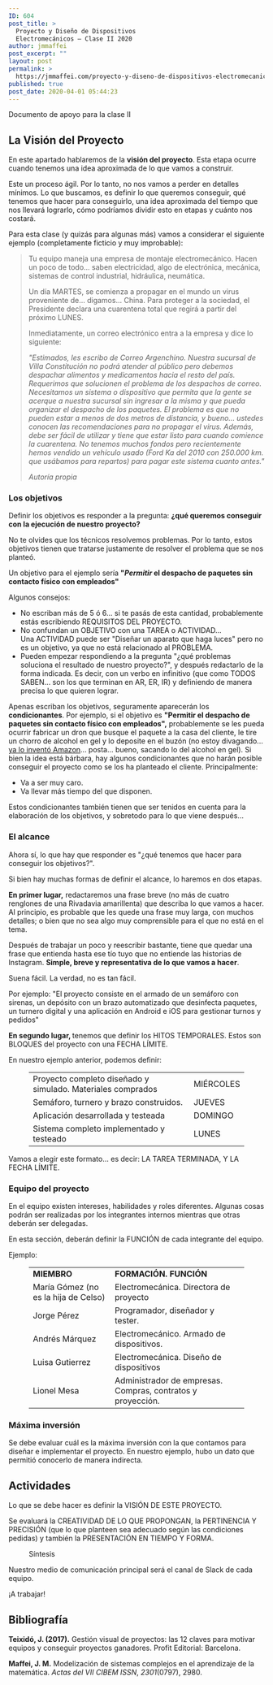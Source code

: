 ```yaml
---
ID: 604
post_title: >
  Proyecto y Diseño de Dispositivos
  Electromecánicos – Clase II 2020
author: jmmaffei
post_excerpt: ""
layout: post
permalink: >
  https://jmmaffei.com/proyecto-y-diseno-de-dispositivos-electromecanicos-clase-ii-2020/
published: true
post_date: 2020-04-01 05:44:23
---
```

<!-- wp:paragraph -->
<p> Documento de apoyo para la clase II</p>
<!-- /wp:paragraph -->

<!-- wp:heading -->
<h2>La Visión del Proyecto</h2>
<!-- /wp:heading -->

<!-- wp:paragraph -->
<p>En este apartado hablaremos de la <strong>visión del proyecto</strong>. Esta etapa ocurre cuando tenemos una idea aproximada de lo que vamos a construir.</p>
<!-- /wp:paragraph -->

<!-- wp:paragraph -->
<p>Este un proceso ágil. Por lo tanto, no nos vamos a perder en detalles mínimos. Lo que buscamos, es definir lo que queremos conseguir, qué tenemos que hacer para conseguirlo, una idea aproximada del tiempo que nos llevará lograrlo, cómo podríamos dividir esto en etapas y cuánto nos costará.</p>
<!-- /wp:paragraph -->

<!-- wp:paragraph -->
<p>Para esta clase (y quizás para algunas más) vamos a considerar el siguiente ejemplo (completamente ficticio y muy improbable):</p>
<!-- /wp:paragraph -->

<!-- wp:quote -->
<blockquote class="wp-block-quote"><p>Tu equipo maneja una empresa de montaje electromecánico. Hacen un poco de todo... saben electricidad, algo de electrónica, mecánica, sistemas de control industrial, hidráulica, neumática.</p><p>Un día MARTES, se comienza a propagar en el mundo un virus proveniente de... digamos... China. Para proteger a la sociedad, el Presidente declara una cuarentena total que regirá a partir del próximo LUNES.</p><p>Inmediatamente, un correo electrónico entra a la empresa y dice lo siguiente:</p><p><em>"Estimados, les escribo de Correo Argenchino. Nuestra sucursal de Villa Constitución no podrá atender al público pero debemos despachar alimentos y medicamentos hacia el resto del país. Requerimos que solucionen el problema de los despachos de correo. Necesitamos un sistema o dispositivo que permita que la gente se acerque a nuestra sucursal sin ingresar a la misma y que pueda organizar el despacho de los paquetes. El problema es que no pueden estar a menos de dos metros de distancia, y bueno... ustedes conocen las recomendaciones para no propagar el virus. Además, debe ser fácil de utilizar y tiene que estar listo para cuando comience la cuarentena. No tenemos muchos fondos pero recientemente hemos vendido un vehículo usado (Ford Ka del 2010 con 250.000 km. que usábamos para repartos) para pagar este sistema cuanto antes."</em></p><cite>Autoría propia</cite></blockquote>
<!-- /wp:quote -->

<!-- wp:heading {"level":3} -->
<h3>Los objetivos</h3>
<!-- /wp:heading -->

<!-- wp:paragraph -->
<p>Definir los objetivos es responder a la pregunta: <strong>¿qué queremos conseguir con la ejecución de nuestro proyecto?</strong></p>
<!-- /wp:paragraph -->

<!-- wp:paragraph -->
<p>No te olvides que los técnicos resolvemos problemas. Por lo tanto, estos objetivos tienen que tratarse justamente de resolver el problema que se nos planteó.</p>
<!-- /wp:paragraph -->

<!-- wp:paragraph -->
<p>Un objetivo para el ejemplo sería <strong>"<em>Permitir </em>el despacho de paquetes sin contacto físico con empleados"</strong></p>
<!-- /wp:paragraph -->

<!-- wp:paragraph -->
<p>Algunos consejos:</p>
<!-- /wp:paragraph -->

<!-- wp:list -->
<ul><li>No escriban más de 5 ó 6... si te pasás de esta cantidad, probablemente estás escribiendo REQUISITOS DEL PROYECTO.</li><li>No confundan un OBJETIVO con una TAREA o ACTIVIDAD...<br>Una ACTIVIDAD puede ser "Diseñar un aparato que haga luces" pero no es un objetivo, ya que no está relacionado al PROBLEMA.</li><li>Pueden empezar respondiendo a la pregunta "¿qué problemas soluciona el resultado de nuestro proyecto?", y después redactarlo de la forma indicada. Es decir, con un verbo en infinitivo (que como TODOS SABEN... son los que terminan en AR, ER, IR) y definiendo de manera precisa lo que quieren lograr.</li></ul>
<!-- /wp:list -->

<!-- wp:paragraph -->
<p>Apenas escriban los objetivos, seguramente aparecerán los <strong>condicionantes</strong>. Por ejemplo, si el objetivo es <strong>"Permitir el despacho de paquetes sin contacto físico con empleados",</strong> probablemente se les pueda ocurrir fabricar un dron que busque el paquete a la casa del cliente, le tire un chorro de alcohol en gel y lo deposite en el buzón (no estoy divagando... <a href="https://www.amazon.com/Amazon-Prime-Air/b?ie=UTF8&amp;node=8037720011">ya lo inventó Amazon</a>... posta... bueno, sacando lo del alcohol en gel). Si bien la idea está bárbara, hay algunos condicionantes que no harán posible conseguir el proyecto como se los ha planteado el cliente. Principalmente:</p>
<!-- /wp:paragraph -->

<!-- wp:list -->
<ul><li>Va a ser muy caro.</li><li>Va llevar más tiempo del que disponen.</li></ul>
<!-- /wp:list -->

<!-- wp:paragraph -->
<p>Estos condicionantes también tienen que ser tenidos en cuenta para la elaboración de los objetivos, y sobretodo para lo que viene después...</p>
<!-- /wp:paragraph -->

<!-- wp:heading {"level":3} -->
<h3>El alcance</h3>
<!-- /wp:heading -->

<!-- wp:paragraph -->
<p>Ahora sí, lo que hay que responder es "¿qué tenemos que hacer para conseguir los objetivos?".</p>
<!-- /wp:paragraph -->

<!-- wp:paragraph -->
<p>Si bien hay muchas formas de definir el alcance, lo haremos en dos etapas.</p>
<!-- /wp:paragraph -->

<!-- wp:paragraph -->
<p><strong>En primer lugar,</strong> redactaremos una frase breve (no más de cuatro renglones de una Rivadavia amarillenta) que describa lo que vamos a hacer. Al principio, es probable que les quede una frase muy larga, con muchos detalles; o bien que no sea algo muy comprensible para el que no está en el tema.</p>
<!-- /wp:paragraph -->

<!-- wp:paragraph -->
<p>Después de trabajar un poco y reescribir bastante, tiene que quedar una frase que entienda hasta ese tío tuyo que no entiende las historias de Instagram. <strong>Simple, breve y representativa de lo que vamos a hacer</strong>.</p>
<!-- /wp:paragraph -->

<!-- wp:paragraph -->
<p>Suena fácil. La verdad, no es tan fácil.</p>
<!-- /wp:paragraph -->

<!-- wp:paragraph -->
<p>Por ejemplo: "El proyecto consiste en el armado de un semáforo con sirenas, un depósito con un brazo automatizado que desinfecta paquetes, un turnero digital y una aplicación en Android e iOS para gestionar turnos y pedidos"</p>
<!-- /wp:paragraph -->

<!-- wp:paragraph -->
<p><strong>En segundo lugar, </strong>tenemos que definir los HITOS TEMPORALES. Estos son BLOQUES del proyecto con una FECHA LÍMITE.</p>
<!-- /wp:paragraph -->

<!-- wp:paragraph -->
<p>En nuestro ejemplo anterior, podemos definir:</p>
<!-- /wp:paragraph -->

<!-- wp:table {"className":"is-style-stripes"} -->
<figure class="wp-block-table is-style-stripes"><table class=""><tbody><tr><td> Proyecto completo diseñado y simulado. Materiales comprados </td><td>MIÉRCOLES</td></tr><tr><td> Semáforo, turnero y brazo construidos. </td><td>JUEVES</td></tr><tr><td> Aplicación desarrollada y testeada </td><td>DOMINGO</td></tr><tr><td>Sistema completo implementado y testeado</td><td>LUNES</td></tr></tbody></table></figure>
<!-- /wp:table -->

<!-- wp:paragraph -->
<p>Vamos a elegir este formato... es decir: LA TAREA TERMINADA, Y LA FECHA LÍMITE.</p>
<!-- /wp:paragraph -->

<!-- wp:heading {"level":3} -->
<h3>Equipo del proyecto</h3>
<!-- /wp:heading -->

<!-- wp:paragraph -->
<p>En el equipo existen intereses, habilidades y roles diferentes. Algunas cosas podrán ser realizadas por los integrantes internos mientras que otras deberán ser delegadas.</p>
<!-- /wp:paragraph -->

<!-- wp:paragraph -->
<p>En esta sección, deberán definir la FUNCIÓN de cada integrante del equipo.</p>
<!-- /wp:paragraph -->

<!-- wp:paragraph -->
<p>Ejemplo:</p>
<!-- /wp:paragraph -->

<!-- wp:table {"className":"is-style-stripes"} -->
<figure class="wp-block-table is-style-stripes"><table class=""><tbody><tr><td><strong>MIEMBRO</strong></td><td><strong>FORMACIÓN. FUNCIÓN</strong></td></tr><tr><td>María Gómez (no es la hija de Celso)</td><td>Electromecánica. Directora de proyecto</td></tr><tr><td>Jorge Pérez</td><td>Programador, diseñador y tester.</td></tr><tr><td>Andrés Márquez</td><td>Electromecánico. Armado de dispositivos.</td></tr><tr><td>Luisa Gutierrez</td><td>Electromecánica. Diseño de dispositivos</td></tr><tr><td>Lionel Mesa</td><td>Administrador de empresas. Compras, contratos y proyección.</td></tr></tbody></table></figure>
<!-- /wp:table -->

<!-- wp:heading {"level":3} -->
<h3>Máxima inversión</h3>
<!-- /wp:heading -->

<!-- wp:paragraph -->
<p>Se debe evaluar cuál es la máxima inversión con la que contamos para diseñar e implementar el proyecto. En nuestro ejemplo, hubo un dato que permitió conocerlo de manera indirecta.</p>
<!-- /wp:paragraph -->

<!-- wp:heading -->
<h2>Actividades</h2>
<!-- /wp:heading -->

<!-- wp:paragraph -->
<p>Lo que se debe hacer es definir la VISIÓN DE ESTE PROYECTO.</p>
<!-- /wp:paragraph -->

<!-- wp:paragraph -->
<p>Se evaluará la CREATIVIDAD DE LO QUE PROPONGAN, la PERTINENCIA Y PRECISIÓN (que lo que planteen sea adecuado según las condiciones pedidas) y también la PRESENTACIÓN EN TIEMPO Y FORMA.</p>
<!-- /wp:paragraph -->

<!-- wp:image {"id":613,"sizeSlug":"large"} -->
<figure class="wp-block-image size-large"><img src="https://jmmaffei.com/wp-content/uploads/2020/04/infografia_vision-410x1024.png" alt="" class="wp-image-613"/><figcaption>Síntesis</figcaption></figure>
<!-- /wp:image -->

<!-- wp:paragraph -->
<p>Nuestro medio de comunicación principal será el canal de Slack de cada equipo.</p>
<!-- /wp:paragraph -->

<!-- wp:paragraph -->
<p>¡A trabajar!</p>
<!-- /wp:paragraph -->

<!-- wp:heading -->
<h2> <strong>Bibliografía</strong></h2>
<!-- /wp:heading -->

<!-- wp:paragraph -->
<p><strong>Teixidó, J. (2017).</strong> Gestión visual de proyectos: las 12 claves para motivar equipos y conseguir proyectos ganadores. Profit Editorial: Barcelona.</p>
<!-- /wp:paragraph -->

<!-- wp:paragraph -->
<p><strong>Maffei, J. M.</strong> Modelización de sistemas complejos en el aprendizaje de la matemática. <em>Actas del VII CIBEM ISSN</em>, <em>2301</em>(0797), 2980. </p>
<!-- /wp:paragraph -->
